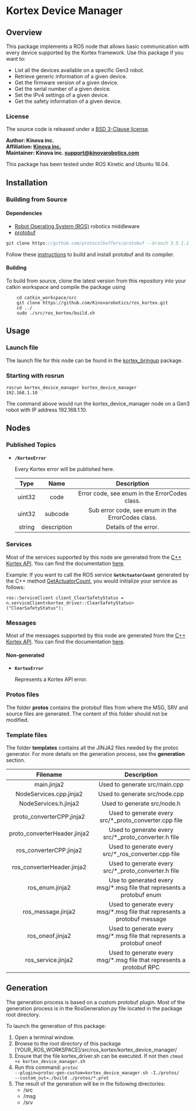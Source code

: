 <!-- 
* KINOVA (R) KORTEX (TM)
*
* Copyright (c) 2018 Kinova inc. All rights reserved.
*
* This software may be modified and distributed 
* under the terms of the BSD 3-Clause license.
*
* Refer to the LICENSE file for details.
*
* -->

# Kortex Device Manager

## Overview
This package implements a ROS node that allows basic communication with every device supported by the Kortex framework. Use this package if you want to:

* List all the devices available on a specific Gen3 robot.
* Retrieve generic information of a given device.
* Get the firmware version of a given device.
* Get the serial number of a given device.
* Set the IPv4 settings of a given device.
* Get the safety information of a given device.

### License

The source code is released under a [BSD 3-Clause license](../LICENSE).

**Author: Kinova inc.<br />
Affiliation: [Kinova inc.](https://www.kinovarobotics.com/)<br />
Maintainer: Kinova inc. support@kinovarobotics.com**

This package has been tested under ROS Kinetic and Ubuntu 16.04.

## Installation

### Building from Source

#### Dependencies

- [Robot Operating System (ROS)](http://wiki.ros.org) robotics middleware
- [protobuf](https://developers.google.com/protocol-buffers/)

```cpp
git clone https://github.com/protocolbuffers/protobuf --branch 3.5.1.1   (you must use this specific version)
```
Follow these [instructions](https://github.com/protocolbuffers/protobuf/blob/master/src/README.md) to build and install protobuf and its compiler.

#### Building

To build from source, clone the latest version from this repository into your catkin workspace and compile the package using

        cd catkin_workspace/src
        git clone https://github.com/Kinovarobotics/ros_kortex.git
        cd ../
        sudo ./src/ros_kortex/build.sh

## Usage

### Launch file
The launch file for this node can be found in the [kortex_bringup](../kortex_bringup/readme.md) package.

### Starting with rosrun

<code>rosrun kortex\_device\_manager kortex\_device\_manager 192.168.1.10</code>

The command above would run the kortex\_device\_manager node on a Gen3 robot with IP address 192.168.1.10.

## Nodes

### Published Topics

* **`/KortexError`**
    <p>Every Kortex error will be published here. </p>
    
    | Type | Name | Description |
    |:---:|:---:|:---:|
    | uint32 | code | Error code, see enum in the ErrorCodes class. |
    | uint32 | subcode | Sub error code, see enum in the ErrorCodes class. |
    | string | description | Details of the error. |

### Services
Most of the services supported by this node are generated from the [C++ Kortex API](https://github.com/Kinovarobotics/kortex). You can find the documentation [here](https://github.com/Kinovarobotics/kortex/blob/master/api_cpp/doc/markdown/index.md).

Example:
If you want to call the ROS service **`GetActuatorCount`** generated by the C++ method [GetActuatorCount](https://github.com/Kinovarobotics/kortex/blob/master/api_cpp/doc/markdown/references/summary_DeviceManager.md), you would initialize your service as follows:

    ros::ServiceClient client_ClearSafetyStatus = n.serviceClient<kortex_driver::ClearSafetyStatus>("ClearSafetyStatus");

### Messages
Most of the messages supported by this node are generated from the [ C++ Kortex API](https://github.com/Kinovarobotics/kortex). You can find the documentation [here](https://github.com/Kinovarobotics/kortex/blob/master/api_cpp/doc/markdown/index.md).

#### Non-generated

* **`KortexError`**
    <p>Represents a Kortex API error.</p>

### Protos files
The folder **protos** contains the protobuf files from where the MSG, SRV and source files are generated. The content of this folder should not be modified.

### Template files
The folder **templates** contains all the JINJA2 files needed by the protoc generator. For more details on the generation process, see the **generation** section.

| Filename | Description |
|:---:|:---:|
| main.jinja2 | Used to generate src/main.cpp |
| NodeServices.cpp.jinja2 | Used to generate src/node.cpp |
| NodeServices.h.jinja2 | Used to generate src/node.h |
| proto_converterCPP.jinja2 | Used to generate every src/*_proto\_converter.cpp file |
| proto_converterHeader.jinja2 | Used to generate every src/*_proto\_converter.h file |
| ros_converterCPP.jinja2 | Used to generate every src/*_ros\_converter.cpp file |
| ros_converterHeader.jinja2 | Used to generate every src/*_proto\_converter.h file |
| ros_enum.jinja2 | Use to generated every msg/*.msg file that represents a protobuf enum |
| ros_message.jinja2 | Used to generate every msg/*.msg file that represents a protobuf message |
| ros_oneof.jinja2 | Used to generate every msg/*.msg file that represents a protobuf oneof |
| ros_service.jinja2 | Used to generate every msg/*.msg file that represents a protobuf RPC |

## Generation
<p>
The generation process is based on a custom protobuf plugin. Most of the generation process is in the RosGeneration.py file located in the package root directory.
</p>

To launch the generation of this package:

1. Open a terminal window.
1. Browse to the root directory of this package [YOUR\_ROS\_WORKSPACE]/src/ros\_kortex/kortex\_device\_manager/
1. Ensure that the file kortex_driver.sh can be executed. If not then <code>chmod +x kortex_device_manager.sh</code>
1. Run this command: <code>protoc --plugin=protoc-gen-custom=kortex_device_manager.sh -I./protos/ --custom_out=./build ./protos/\*.prot</code>
1. The result of the generation will be in the following directories:
    * /src
    * /msg
    * /srv

